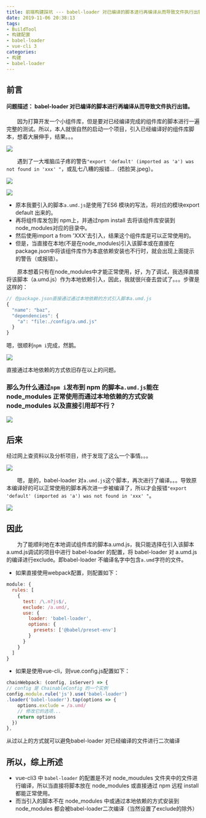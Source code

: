 ```yaml
---
title: 前端构建踩坑 --- babel-loader 对已编译的脚本进行再编译从而导致文件执行出错
date: 2019-11-06 20:38:13
tags: 
- BuildTool
- 构建配置
- babel-loader
- vue-cli 3
categories: 
- 构建
- babel-loader
---
```

## 前言

#### 问题描述： babel-loader 对已编译的脚本进行再编译从而导致文件执行出错。

&emsp;&emsp;因为打算开发一个小组件库，但是要对已经编译完成的组件库的脚本进行一遍完整的测试。所以，本人就很自然的启动一个项目，引入已经编译好的组件库脚本，想着大展伸手，结果。。。

![](https://user-gold-cdn.xitu.io/2019/11/7/16e43654c6f2a722?w=225&h=225&f=png&s=58679)

&emsp;&emsp;遇到了一大堆脑瓜子疼的警告`"export 'default' (imported as 'a') was not found in 'xxx' "`，或乱七八糟的报错...（捂脸哭.jpeg）。


![](https://user-gold-cdn.xitu.io/2019/11/7/16e4365783b6604f?w=980&h=290&f=png&s=44875)


![](https://user-gold-cdn.xitu.io/2019/11/7/16e4365a9f458984?w=1784&h=490&f=png&s=173638)


- 原本我要引入的脚本`a.umd.js`是使用了ES6 模块的写法，将对应的模块export default 出来的。
- 再将组件库发包到 npm上，并通过npm install 去将该组件库安装到node_modules对应的目录中。
- 然后使用import a from 'XXX'去引入，结果这个组件库是可以正常使用的。
- 但是，当直接在本地(不是在node_modules)引入该脚本或在直接在package.json中将该组件库作为本底依赖安装也不行时，就会出现上面提示的警告（或报错）。

&emsp;&emsp;原本想着只有在node_modules中才能正常使用，好，为了调试，我选择直接将该脚本（a.umd.js）作为本地依赖引入，因此，我就很兴奋去尝试了。。。步骤是这样的：
```js
// 在package.json直接通过通过本地依赖的方式引入脚本a.umd.js
{
  "name": "baz",
  "dependencies": {
    "a": "file:./config/a.umd.js"
  }
}
```

嗯，很顺利`npm i`完成，然鹅。


![](https://user-gold-cdn.xitu.io/2019/11/7/16e436601a87080c?w=688&h=376&f=png&s=334847)

直接通过本地依赖的方式依旧存在以上的问题。


### 那么为什么通过`npm i`发布到 npm 的脚本`a.umd.js`能在 node_modules 正常使用而通过本地依赖的方式安装 node_modules 以及直接引用却不行？

![](https://user-gold-cdn.xitu.io/2019/11/7/16e43666f2eb7c00?w=272&h=185&f=png&s=21975)

## 后来

经过网上查资料以及分析项目，终于发现了这么一个事情。。。


![](https://user-gold-cdn.xitu.io/2019/11/7/16e4366b86403ca7?w=1892&h=300&f=png&s=49352)


&emsp;&emsp;嗯，是的，babel-loader 对`a.umd.js`这个脚本，再次进行了编译。。。导致原本编译好的可以正常使用的脚本再次进一步被编译了，所以才会报错`"export 'default' (imported as 'a') was not found in 'xxx' "`。


![](https://user-gold-cdn.xitu.io/2019/11/7/16e436712b008411?w=762&h=744&f=png&s=104510)
## 因此

&emsp;&emsp;为了能顺利地在本地调试组件库的脚本a.umd.js，我只能选择在引入该脚本 a.umd.js调试的项目中进行 babel-loader 的配置，将 babel-loader 对 a.umd.js 的编译进行exclude。即babel-loader 不编译名字中包含`a.umd`字符的文件。

- 如果直接使用webpack配置，则配置如下：
```js
module: {
  rules: [
    {
      test: /\.m?js$/,
      exclude: /a.umd/,
      use: {
        loader: 'babel-loader',
        options: {
          presets: ['@babel/preset-env']
        }
      }
    }
  ]
}
```

- 如果是使用vue-cli，则vue.config.js配置如下：
```js
chainWebpack: (config, isServer) => {
// config 是 ChainableConfig 的一个实例    
config.module.rule('js').use('babel-loader')
.loader('babel-loader').tap(options => {
    options.exclude = /a.umd/
    // 修改它的选项...
    return options
  })
},
```

从过以上的方式就可以避免babel-loader 对已经编译的文件进行二次编译

## 所以，综上所述

- vue-cli3 中 `babel-loader` 的配置是不对 node_moudules 文件夹中的文件进行编译，所以当直接将脚本放在 node_modules 或直接通过 npm 远程 install 都能正常使用。
- 而当引入的脚本不在 node_modules 中或通过本地依赖的方式安装到 node_modules 都会被babel-loader二次编译（当然设置了exclude的除外）
